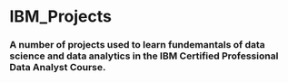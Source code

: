 # IBM_Projects

### A number of projects used to learn fundemantals of data science and data analytics in the IBM Certified Professional Data Analyst Course.
